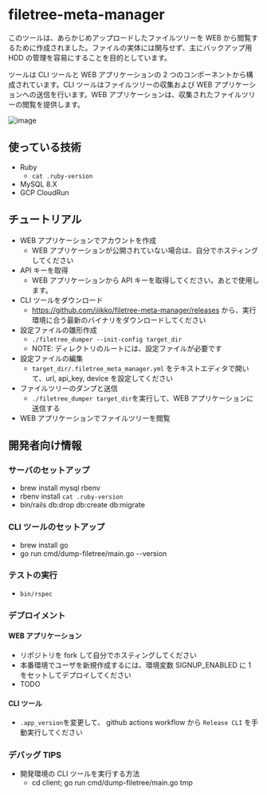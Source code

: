 # filetree-meta-manager

このツールは、あらかじめアップロードしたファイルツリーを WEB から閲覧するために作成されました。ファイルの実体には関与せず、主にバックアップ用 HDD の管理を容易にすることを目的としています。

ツールは CLI ツールと WEB アプリケーションの 2 つのコンポーネントから構成されています。CLI ツールはファイルツリーの収集および WEB アプリケーションへの送信を行います。WEB アプリケーションは、収集されたファイルツリーの閲覧を提供します。

![image](https://github.com/jiikko/filetree-meta-manager/assets/1664497/f98cd076-ed14-4da9-80ae-d1b7d4b07444)

## 使っている技術

- Ruby
  - `cat .ruby-version`
- MySQL 8.X
- GCP CloudRun

## チュートリアル

- WEB アプリケーションでアカウントを作成
  - WEB アプリケーションが公開されていない場合は、自分でホスティングしてください
- API キーを取得
  - WEB アプリケーションから API キーを取得してください。あとで使用します。
- CLI ツールをダウンロード
  - https://github.com/jiikko/filetree-meta-manager/releases から、実行環境に合う最新のバイナリをダウンロードしてください
- 設定ファイルの雛形作成
  - `./filetree_dumper --init-config target_dir`
  - NOTE: ディレクトリのルートには、設定ファイルが必要です
- 設定ファイルの編集
  - `target_dir/.filetree_meta_manager.yml` をテキストエディタで開いて、url, api_key, device を設定してください
- ファイルツリーのダンプと送信
  - `./filetree_dumper target_dir`を実行して、WEB アプリケーションに送信する
- WEB アプリケーションでファイルツリーを閲覧

## 開発者向け情報

### サーバのセットアップ

- brew install mysql rbenv
- rbenv install `cat .ruby-version`
- bin/rails db:drop db:create db:migrate

### CLI ツールのセットアップ

- brew install go
- go run cmd/dump-filetree/main.go --version

### テストの実行

- `bin/rspec`

### デプロイメント

#### WEB アプリケーション

- リポジトリを fork して自分でホスティングしてください
- 本番環境でユーザを新規作成するには、環境変数 SIGNUP_ENABLED に 1 をセットしてデプロイしてください
- TODO

#### CLI ツール

- `.app_version`を変更して、 github actions workflow から `Release CLI` を手動実行してください

### デバッグ TIPS

- 開発環境の CLI ツールを実行する方法
  - cd client; go run cmd/dump-filetree/main.go tmp
